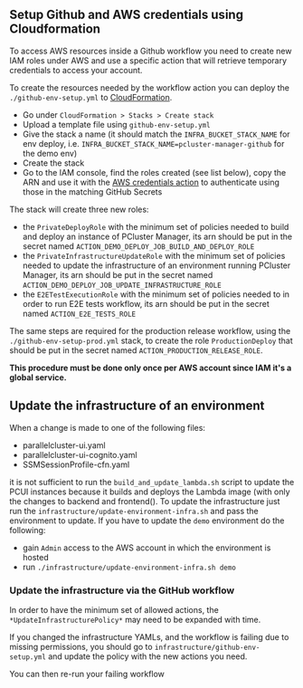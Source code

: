 ## Setup Github and AWS credentials using Cloudformation
To access AWS resources inside a Github workflow you need to create new IAM roles under AWS and use a specific action that will retrieve temporary credentials to access your account.

To create the resources needed by the workflow action you can deploy the `./github-env-setup.yml` to [CloudFormation](https://aws.amazon.com/cloudformation/).
- Go under `CloudFormation > Stacks > Create stack`
- Upload a template file using `github-env-setup.yml`
- Give the stack a name (it should match the `INFRA_BUCKET_STACK_NAME` for env deploy, i.e. `INFRA_BUCKET_STACK_NAME=pcluster-manager-github` for the demo env)
- Create the stack
- Go to the IAM console, find the roles created (see list below), copy the ARN and use it with the [AWS credentials action](https://github.com/marketplace/actions/configure-aws-credentials-action-for-github-actions) to authenticate using those in the matching GitHub Secrets

The stack will create three new roles:
- the `PrivateDeployRole` with the minimum set of policies needed to build and deploy an instance of PCluster Manager, its arn should be put in the secret named `ACTION_DEMO_DEPLOY_JOB_BUILD_AND_DEPLOY_ROLE`
- the `PrivateInfrastructureUpdateRole` with the minimum set of policies needed to update the infrastructure of an environment running PCluster Manager, its arn should be put in the secret named `ACTION_DEMO_DEPLOY_JOB_UPDATE_INFRASTRUCTURE_ROLE`
- the `E2ETestExecutionRole` with the minimum set of policies needed to in order to run E2E tests workflow, its arn should be put in the secret named `ACTION_E2E_TESTS_ROLE`

The same steps are required for the production release workflow, using the `./github-env-setup-prod.yml` stack, to create the role `ProductionDeploy` that should be put in the secret named `ACTION_PRODUCTION_RELEASE_ROLE`.

**This procedure must be done only once per AWS account since IAM it's a global service.**

## Update the infrastructure of an environment
When a change is made to one of the following files:
- parallelcluster-ui.yaml
- parallelcluster-ui-cognito.yaml
- SSMSessionProfile-cfn.yaml

it is not sufficient to run the `build_and_update_lambda.sh` script to update the PCUI instances because it builds and deploys the Lambda image (with only the changes to backend and frontend().
To update the infrastructure just run the `infrastructure/update-environment-infra.sh` and pass the environment to update.
If you have to update the `demo` environment do the following:
- gain `Admin` access to the AWS account in which the environment is hosted
- run `./infrastructure/update-environment-infra.sh demo`

### Update the infrastructure via the GitHub workflow
In order to have the minimum set of allowed actions, the `*UpdateInfrastructurePolicy*` may need to be expanded with time.

If you changed the infrastructure YAMLs, and the workflow is failing due to missing permissions, you should go to `infrastructure/github-env-setup.yml` and update the policy with the new actions you need.

You can then re-run your failing workflow